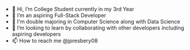 - 👋 Hi, I’m College Student currently in my 3rd Year 
- 👀 I’m an aspiring Full-Stack Developer
- 🌱 I'm double majoring in Computer Science along with Data Science
- 💞️ I’m looking to learn by collaborating with other developers including aspiring developers
- 📫 How to reach me @jpresbery08

<!---
jpresbery08/jpresbery08 is a ✨ special ✨ repository because its `README.md` (this file) appears on your GitHub profile.
You can click the Preview link to take a look at your changes.
--->
